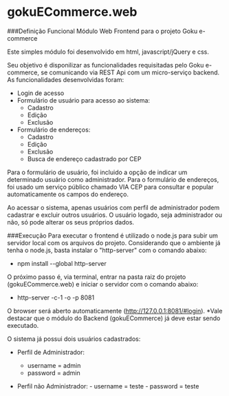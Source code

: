 # gokuECommerce.web

###Definição Funcional
Módulo Web Frontend para o projeto Goku e-commerce

Este simples módulo foi desenvolvido em html, javascript/jQuery e css. 

Seu objetivo é disponilizar as funcionalidades requisitadas pelo Goku e-commerce, se comunicando via REST Api com um micro-serviço backend.
As funcionalidades desenvolvidas foram:

  - Login de acesso
  - Formulário de usuário para acesso ao sistema:
      - Cadastro
      - Edição
      - Exclusão
  - Formulário de endereços:
      - Cadastro
      - Edição
      - Exclusão
      - Busca de endereço cadastrado por CEP

Para o formulário de usuário, foi incluido a opção de indicar um determinado usuário como administrador.
Para o formulário de endereços, foi usado um serviço público chamado VIA CEP para consultar e popular automaticamente os campos do endereço.

Ao acessar o sistema, apenas usuários com perfil de administrador podem cadastrar e excluir outros usuários.
O usuário logado, seja administrador ou não, só pode alterar os seus próprios dados.


###Execução
Para executar o frontend é utilizado o node.js para subir um servidor local com os arquivos do projeto. 
Considerando que o ambiente já tenha o node.js, basta instalar o "http-server" com o comando abaixo: 
- npm install --global http-server
    
O próximo passo é, via terminal, entrar na pasta raiz do projeto (gokuECommerce.web) e iniciar o servidor com 
o comando abaixo:
- http-server -c-1 -o -p 8081
    
O browser será aberto automaticamente (http://127.0.0.1:8081/#login).
*Vale destacar que o módulo do Backend (gokuECommerce) já deve estar sendo executado.

O sistema já possui dois usuários cadastrados:
  - Perfil de Administrador:
      - username = admin
      - password = admin

- Perfil não Administrador:
      - username = teste
      - password = teste
